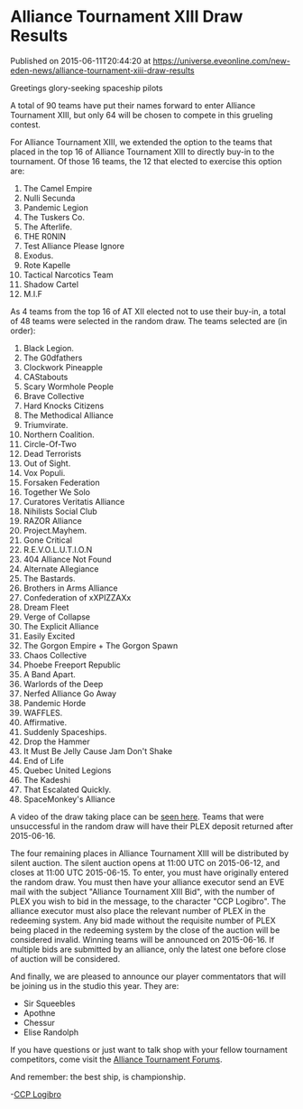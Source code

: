 # Alliance Tournament XIII Draw Results
Published on 2015-06-11T20:44:20 at https://universe.eveonline.com/new-eden-news/alliance-tournament-xiii-draw-results

Greetings glory-seeking spaceship pilots

A total of 90 teams have put their names forward to enter Alliance Tournament XIII, but only 64 will be chosen to compete in this grueling contest.

For Alliance Tournament XIII, we extended the option to the teams that placed in the top 16 of Alliance Tournament XIII to directly buy-in to the tournament. Of those 16 teams, the 12 that elected to exercise this option are:

  1. The Camel Empire
  2. Nulli Secunda
  3. Pandemic Legion
  4. The Tuskers Co.
  5. The Afterlife.
  6. THE R0NIN
  7. Test Alliance Please Ignore
  8. Exodus.
  9. Rote Kapelle
  10. Tactical Narcotics Team
  11. Shadow Cartel
  12. M.I.F



As 4 teams from the top 16 of AT XII elected not to use their buy-in, a total of 48 teams were selected in the random draw. The teams selected are (in order):

  1. Black Legion.
  2. The G0dfathers
  3. Clockwork Pineapple
  4. CAStabouts
  5. Scary Wormhole People
  6. Brave Collective
  7. Hard Knocks Citizens
  8. The Methodical Alliance
  9. Triumvirate.
  10. Northern Coalition.
  11. Circle-Of-Two
  12. Dead Terrorists
  13. Out of Sight.
  14. Vox Populi.
  15. Forsaken Federation
  16. Together We Solo
  17. Curatores Veritatis Alliance
  18. Nihilists Social Club
  19. RAZOR Alliance
  20. Project.Mayhem.
  21. Gone Critical
  22. R.E.V.O.L.U.T.I.O.N
  23. 404 Alliance Not Found
  24. Alternate Allegiance
  25. The Bastards.
  26. Brothers in Arms Alliance
  27. Confederation of xXPIZZAXx
  28. Dream Fleet
  29. Verge of Collapse
  30. The Explicit Alliance
  31. Easily Excited
  32. The Gorgon Empire + The Gorgon Spawn
  33. Chaos Collective
  34. Phoebe Freeport Republic
  35. A Band Apart.
  36. Warlords of the Deep
  37. Nerfed Alliance Go Away
  38. Pandemic Horde
  39. WAFFLES.
  40. Affirmative.
  41. Suddenly Spaceships.
  42. Drop the Hammer
  43. It Must Be Jelly Cause Jam Don't Shake
  44. End of Life
  45. Quebec United Legions
  46. The Kadeshi
  47. That Escalated Quickly.
  48. SpaceMonkey's Alliance



A video of the draw taking place can be [seen here](https://www.youtube.com/watch?v=_5EZYFIIeJw). Teams that were unsuccessful in the random draw will have their PLEX deposit returned after 2015-06-16.

The four remaining places in Alliance Tournament XIII will be distributed by silent auction. The silent auction opens at 11:00 UTC on 2015-06-12, and closes at 11:00 UTC 2015-06-15. To enter, you must have originally entered the random draw. You must then have your alliance executor send an EVE mail with the subject "Alliance Tournament XIII Bid", with the number of PLEX you wish to bid in the message, to the character "CCP Logibro". The alliance executor must also place the relevant number of PLEX in the redeeming system. Any bid made without the requisite number of PLEX being placed in the redeeming system by the close of the auction will be considered invalid. Winning teams will be announced on 2015-06-16. If multiple bids are submitted by an alliance, only the latest one before close of auction will be considered.

And finally, we are pleased to announce our player commentators that will be joining us in the studio this year. They are:

  * Sir Squeebles
  * Apothne
  * Chessur
  * Elise Randolph



If you have questions or just want to talk shop with your fellow tournament competitors, come visit the [Alliance Tournament Forums](https://forums.eveonline.com/default.aspx?g=topics&f=264).

And remember: the best ship, is championship.

-[CCP Logibro](https://twitter.com/CCP_Logibro)
